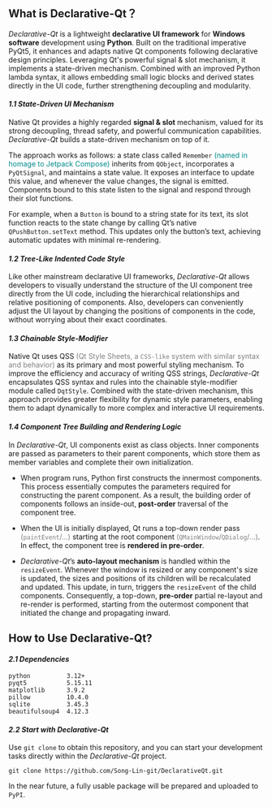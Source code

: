 ## What is Declarative-Qt？

*Declarative-Qt* is a lightweight **declarative UI framework** for **Windows software** development using **Python**.
Built on the traditional imperative PyQt5, it enhances and adapts native Qt components following declarative design
principles.
Leveraging Qt's powerful signal & slot mechanism, it implements a state-driven mechanism.
Combined with an improved Python lambda syntax, it allows embedding small logic blocks and derived states directly in
the UI code, further strengthening decoupling and modularity.

#### ***1.1 State-Driven UI Mechanism***

Native Qt provides a highly regarded **signal & slot** mechanism,
valued for its strong decoupling, thread safety, and powerful communication capabilities.
*Declarative-Qt* builds a state-driven mechanism on top of it.

The approach works as follows: a state class called `Remember`
<span style="color:darkcyan">(named in homage to Jetpack Compose)</span>
inherits from `QObject`, incorporates a `PyQtSignal`, and maintains a state value.
It exposes an interface to update this value, and whenever the value changes, the signal is emitted.
Components bound to this state listen to the signal and respond through their slot functions.

For example, when a `Button` is bound to a string state for its text,
its slot function reacts to the state change by calling Qt’s native `QPushButton.setText` method.
This updates only the button’s text, achieving automatic updates with minimal re-rendering.

#### ***1.2 Tree-Like Indented Code Style***

Like other mainstream declarative UI frameworks,
*Declarative-Qt* allows developers to visually understand the structure of the UI component tree directly from the UI
code,
including the hierarchical relationships and relative positioning of components.
Also, developers can conveniently adjust the UI layout by changing the positions of components in the code,
without worrying about their exact coordinates.

#### ***1.3 Chainable Style-Modifier***

Native Qt uses QSS
<span style="color:grey">(Qt Style Sheets, a `CSS-like` system with similar syntax and behavior)</span>
as its primary and most powerful styling mechanism.
To improve the efficiency and accuracy of writing QSS strings,
*Declarative-Qt* encapsulates QSS syntax and rules into the chainable style-modifier module called `DqtStyle`.
Combined with the state-driven mechanism,
this approach provides greater flexibility for dynamic style parameters,
enabling them to adapt dynamically to more complex and interactive UI requirements.

#### ***1.4 Component Tree Building and Rendering Logic***

In *Declarative-Qt*, UI components exist as class objects.
Inner components are passed as parameters to their parent components, which store them as member variables and complete
their own initialization.

- When program runs, Python first constructs the innermost components.
  This process essentially computes the parameters required for constructing the parent component.
  As a result, the building order of components follows an inside-out, **post-order** traversal of the component tree.

- When the UI is initially displayed, Qt runs a top-down render pass
  <span style="color:grey">(`paintEvent`/...)</span> starting at the root component
  <span style="color:grey">(`QMainWindow`/`QDialog`/...)</span>.
  In effect, the component tree is **rendered in pre-order**.

- *Declarative-Qt*’s **auto-layout mechanism** is handled within the `resizeEvent`.
  Whenever the window is resized or any component's size is updated,
  the sizes and positions of its children will be recalculated and updated.
  This update, in turn, triggers the `resizeEvent` of the child components.
  Consequently, a top-down, **pre-order** partial re-layout and re-render is performed,
  starting from the outermost component that initiated the change and propagating inward.

## How to Use Declarative-Qt?

#### ***2.1 Dependencies***

```text
python          3.12+
pyqt5           5.15.11
matplotlib      3.9.2
pillow          10.4.0
sqlite          3.45.3
beautifulsoup4  4.12.3
```

#### ***2.2 Start with Declarative-Qt***

Use `git clone` to obtain this repository, and you can start your development tasks directly within the *Declarative-Qt*
project.

```commandline
git clone https://github.com/Song-Lin-git/DeclarativeQt.git
```

In the near future, a fully usable package will be prepared and uploaded to `PyPI`.
